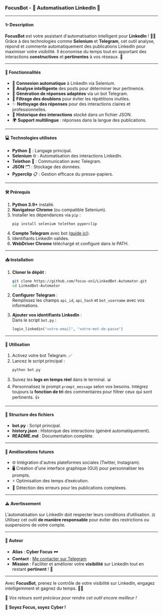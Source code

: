 ### **FocusBot - 🚀 Automatisation LinkedIn 🤖**

---

#### **✨ Description**
**FocusBot** est votre assistant d'automatisation intelligent pour **LinkedIn** ! 🕵️‍♂️ Grâce à des technologies comme **Selenium** et **Telegram**, cet outil analyse, répond et commente automatiquement des publications LinkedIn pour maximiser votre visibilité. Il économise du temps tout en apportant des interactions **constructives** et **pertinentes** à vos réseaux. 🎯  

---

#### **🌟 Fonctionnalités**
- 🔐 **Connexion automatique** à LinkedIn via Selenium.
- 🧐 **Analyse intelligente** des posts pour déterminer leur pertinence.
- 💬 **Génération de réponses adaptées** via un bot Telegram.
- 🚫 **Filtrage des doublons** pour éviter les répétitions inutiles.
- ✨ **Nettoyage des réponses** pour des interactions claires et professionnelles.
- 📂 **Historique des interactions** stocké dans un fichier JSON.
- 🌍 **Support multilingue** : réponses dans la langue des publications.

---

#### **💻 Technologies utilisées**
- **Python** 🐍 : Langage principal.
- **Selenium** 🌐 : Automatisation des interactions LinkedIn.
- **Telethon** 📱 : Communication avec Telegram.
- **JSON** 🗂️ : Stockage des données.
- **Pyperclip** 📋 : Gestion efficace du presse-papiers.

---

#### **🛠️ Prérequis**
1. **Python 3.9+** installé.  
2. **Navigateur Chrome** (ou compatible Selenium).  
3. Installer les dépendances via `pip` :  
   ```bash
   pip install selenium telethon pyperclip
   ```  
4. **Compte Telegram** avec bot ([guide ici](https://core.telegram.org/bots)).  
5. Identifiants LinkedIn valides.  
6. **WebDriver Chrome** téléchargé et configuré dans le PATH.  

---

#### **📥 Installation**
1. **Cloner le dépôt** :
   ```bash
   git clone https://github.com/focus-on1/LinkedBot-Automator.git
   cd LinkedBot-Automator
   ```  

2. **Configurer Telegram** :  
   Remplissez les champs `api_id`, `api_hash` et `bot_username` avec vos informations.  

3. **Ajouter vos identifiants LinkedIn** :  
   Dans le script `bot.py` :  
   ```python
   login_linkedin("votre-email", "votre-mot-de-passe")
   ```  

---

#### **🚀 Utilisation**
1. Activez votre bot Telegram. ✅  
2. Lancez le script principal :  
   ```bash
   python bot.py
   ```  
3. Suivez les **logs en temps réel** dans le terminal. 📊  
4. Personnalisez le prompt `prompt_message` selon vos besoins. Intégrez toujours la **fonction de tri** des commentaires pour filtrer ceux qui sont pertinents. 👍  

---

#### **📂 Structure des fichiers**
- **bot.py** : Script principal.  
- **history.json** : Historique des interactions (généré automatiquement).  
- **README.md** : Documentation complète.  

---

#### **🚧 Améliorations futures**
- 🌐 Intégration d'autres plateformes sociales (Twitter, Instagram).  
- 🖥️ Création d'une interface graphique (GUI) pour personnaliser les prompts.  
- ⚡ Optimisation des temps d’exécution.  
- 🤖 Détection des erreurs pour les publications complexes.  

---

#### **⚠️ Avertissement**
L’automatisation sur LinkedIn doit respecter leurs conditions d’utilisation. ⚖️ Utilisez cet outil **de manière responsable** pour éviter des restrictions ou suspensions de votre compte.  

---

#### **🔗 Auteur**
- **Alias** : **Cyber Focus** 🕶️  
- **Contact** : [Me contacter sur Telegram](https://t.me/lighitmook)  
- **Mission** : Faciliter et améliorer votre **visibilité** sur LinkedIn tout en restant **pertinent** ! 🌟  

---

Avec **FocusBot**, prenez le contrôle de votre visibilité sur LinkedIn, engagez intelligemment et gagnez du temps. 🌟💼  

💬 _Vos retours sont précieux pour rendre cet outil encore meilleur !_  

🚀 **Soyez Focus, soyez Cyber !**
